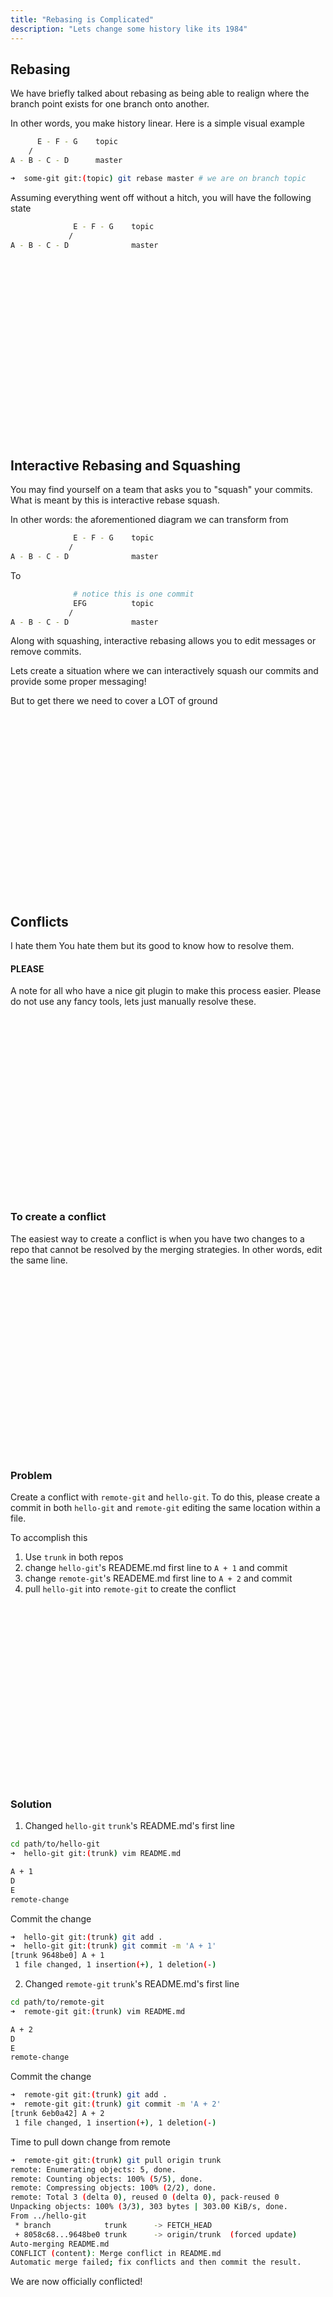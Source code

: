 ```yaml
---
title: "Rebasing is Complicated"
description: "Lets change some history like its 1984"
---
```


## Rebasing
We have briefly talked about rebasing as being able to realign where the branch
point exists for one branch onto another.

In other words, you make history linear.  Here is a simple visual example

```bash
      E - F - G    topic
    /
A - B - C - D      master
```

```bash
➜  some-git git:(topic) git rebase master # we are on branch topic
```

Assuming everything went off without a hitch, you will have the following state

```bash
              E - F - G    topic
             /
A - B - C - D              master
```

<br>
<br>
<br>
<br>
<br>
<br>
<br>
<br>
<br>
<br>
<br>
<br>
<br>
<br>
<br>
<br>
<br>

## Interactive Rebasing and Squashing
You may find yourself on a team that asks you to "squash" your commits.  What
is meant by this is interactive rebase squash.

In other words: the aforementioned diagram we can transform from

```bash
              E - F - G    topic
             /
A - B - C - D              master
```

To
```bash
              # notice this is one commit
              EFG          topic
             /
A - B - C - D              master
```

Along with squashing, interactive rebasing allows you to edit messages or
remove commits.

Lets create a situation where we can interactively squash our commits and
provide some proper messaging!

But to get there we need to cover a LOT of ground

<br>
<br>
<br>
<br>
<br>
<br>
<br>
<br>
<br>
<br>
<br>
<br>
<br>
<br>
<br>
<br>
<br>

## Conflicts
I hate them
You hate them
but its good to know how to resolve them.

#### PLEASE
A note for all who have a nice git plugin to make this process easier.  Please
do not use any fancy tools, lets just manually resolve these.

<br>
<br>
<br>
<br>
<br>
<br>
<br>
<br>
<br>
<br>
<br>
<br>
<br>
<br>
<br>
<br>
<br>

### To create a conflict
The easiest way to create a conflict is when you have two changes to a repo
that cannot be resolved by the merging strategies.  In other words, edit the
same line.

<br>
<br>
<br>
<br>
<br>
<br>
<br>
<br>
<br>
<br>
<br>
<br>
<br>
<br>
<br>
<br>
<br>

### Problem
Create a conflict with `remote-git` and `hello-git`.  To do this, please create
a commit in both `hello-git` and `remote-git` editing the same location within
a file.

To accomplish this
1. Use `trunk` in both repos
1. change `hello-git`'s READEME.md first line to `A + 1` and commit
1. change `remote-git`'s READEME.md first line to `A + 2` and commit
1. pull `hello-git` into `remote-git` to create the conflict

<br>
<br>
<br>
<br>
<br>
<br>
<br>
<br>
<br>
<br>
<br>
<br>
<br>
<br>
<br>
<br>
<br>

### Solution

1. Changed `hello-git` `trunk`'s README.md's first line
```bash
cd path/to/hello-git
➜  hello-git git:(trunk) vim README.md

A + 1
D
E
remote-change

```

Commit the change

```bash
➜  hello-git git:(trunk) git add .
➜  hello-git git:(trunk) git commit -m 'A + 1'
[trunk 9648be0] A + 1
 1 file changed, 1 insertion(+), 1 deletion(-)
```

2. Changed `remote-git` `trunk`'s README.md's first line
```bash
cd path/to/remote-git
➜  remote-git git:(trunk) vim README.md

A + 2
D
E
remote-change

```

Commit the change

```bash
➜  remote-git git:(trunk) git add .
➜  remote-git git:(trunk) git commit -m 'A + 2'
[trunk 6eb0a42] A + 2
 1 file changed, 1 insertion(+), 1 deletion(-)
```

Time to pull down change from remote

```bash
➜  remote-git git:(trunk) git pull origin trunk
remote: Enumerating objects: 5, done.
remote: Counting objects: 100% (5/5), done.
remote: Compressing objects: 100% (2/2), done.
remote: Total 3 (delta 0), reused 0 (delta 0), pack-reused 0
Unpacking objects: 100% (3/3), 303 bytes | 303.00 KiB/s, done.
From ../hello-git
 * branch            trunk      -> FETCH_HEAD
 + 8058c68...9648be0 trunk      -> origin/trunk  (forced update)
Auto-merging README.md
CONFLICT (content): Merge conflict in README.md
Automatic merge failed; fix conflicts and then commit the result.
```

We are now officially conflicted!

<br>
<br>
<br>
<br>
<br>
<br>
<br>
<br>
<br>
<br>
<br>
<br>
<br>
<br>
<br>
<br>
<br>

#### What is in conflict?
Often its not obvious what is in conflict just by the message (if there is a
large set of changes).  So a simple way to see what is conflicted is by
checking out the status

```bash
➜  remote-git git:(trunk) ✗ git status
On branch trunk
You have unmerged paths.
  (fix conflicts and run "git commit")
  (use "git merge --abort" to abort the merge)

Unmerged paths:
  (use "git add <file>..." to mark resolution)
        both modified:   README.md

no changes added to commit (use "git add" and/or "git commit -a")
```

#### Note
There are some things to take from this status message
1. Unmerged path's contains README.md and it says `both modified`.  That is
   your key to what needs to be resolved

1. You can abort the merge due to the conflict by executing `git merge --abort`

<br>
<br>
<br>
<br>
<br>
<br>
<br>
<br>
<br>
<br>
<br>
<br>
<br>
<br>
<br>
<br>
<br>

## Resolving a Conflict
When you cat out the file that is conflicted, `README.md`, you will see some
additional information in the file that was not there before

```bash
➜  remote-git git:(trunk) ✗ vim README.md

## This is the look of vim
  1   <<<<<<< HEAD
    1 A + 2
    2 =======
    3 A + 1
    4 >>>>>>> 9648be0ae764528ac63759d7e49fc623ae0af373
    5 D
    6 E
    7 remote-change
    8 downstream change

```

So some important information is present.

1.  Any >>>>, ======, <<<<< denote parts of the conflict.

```bash
  1   <<<<<<< HEAD
```

This stats that `HEAD`s conflicted change starts here and continues until the
`=======` line

You can verify this by noticing that the change in the `HEAD` section is `A +
2` which is the change that is in the `remote-git` `trunk` branch and is the
`HEAD` location of `remote-git`

`=======` denotes the separation of the two merges

The end of the merge conflict is denoted with >>>> and sha name
```bash
>>>>>>> 9648be0ae764528ac63759d7e49fc623ae0af373
```

<br>
<br>
<br>
<br>
<br>
<br>
<br>
<br>
<br>
<br>
<br>
<br>
<br>
<br>
<br>
<br>
<br>

### Problem
Validate that the sha, mine is 9648be0ae764528ac63759d7e49fc623ae0af373,
belongs to `hello-git`

<br>
<br>
<br>
<br>
<br>
<br>
<br>
<br>
<br>
<br>
<br>
<br>
<br>
<br>
<br>
<br>
<br>

### Solution
You can validate the bottom sha belonging to `hello-git` by using the following
log

```bash
➜  hello-git git:(trunk) git log --oneline -1
9648be0 (HEAD -> trunk) A + 1
```

`-1` with `git log` says only show `1` commit.  `-3` would show `3` commits of
history.

Notice that the hash provided in the conflict is `HEAD` in `hello-git` and it
also matches the change of `A + 1`

<br>
<br>
<br>
<br>
<br>
<br>
<br>
<br>
<br>
<br>
<br>
<br>
<br>
<br>
<br>
<br>
<br>

### Problem
We are conflicted and we need to resolve this.  Use the `status` message to
identify which file to edit and what to do after you edit the file.  The
conflict

Lets choose a side to keep as part of the merge.  We _will_ choose my
`remote-git` change.  To choose that commit, delete line `<<<<<<< HEAD` and
delete from `=======` up to and including `>>>>>>>
9648be0ae764528ac63759d7e49fc623ae0af373`

In other words we are keeping the HEAD changes and dropping the `9648be0`
changes

(for the sake of the course you should choose the same side)

After conflict has been resolved (by removing the conflict markers and the code
from `hello-git`) commit the merge

<br>
<br>
<br>
<br>
<br>
<br>
<br>
<br>
<br>
<br>
<br>
<br>
<br>
<br>
<br>
<br>
<br>

### Solution
The desired code state should be:
```bash
A + 2
D
E
remote-change
downstream change
```

We removed all the `<`, `=`, and `>` lines (conflict markers) and `A + 1`
(change from `hello-git`)

#### Side Note
Now there is technically nothing preventing you from choosing both sides, and if you did
that your code would look like

```bash
A + 1
A + 2
D
E
remote-change
downstream change
```

`git status` tells us the next step

```bash
➜  remote-git git:(trunk) ✗ git status
On branch trunk
You have unmerged paths.
  (fix conflicts and run "git commit")
  (use "git merge --abort" to abort the merge)

Unmerged paths:
  (use "git add <file>..." to mark resolution)
        both modified:   README.md

no changes added to commit (use "git add" and/or "git commit -a")
```

We need to run `git commit`

```bash
➜  remote-git git:(trunk) ✗ git add .
➜  remote-git git:(trunk) git status
On branch trunk
All conflicts fixed but you are still merging.
  (use "git commit" to conclude merge)
```

```bash

➜  remote-git git:(trunk) git commit
[trunk d8a2f95] Merge branch 'trunk' of ../hello-git into trunk


# You will be presented with this commit

Merge branch 'trunk' of ../hello-git into trunk

# Conflicts:
#	README.md
#
# It looks like you may be committing a merge.
# If this is not correct, please run
#	git update-ref -d MERGE_HEAD
# and try again.


# Please enter the commit message for your changes. Lines starting
# with '#' will be ignored, and an empty message aborts the commit.
#
# On branch trunk
# All conflicts fixed but you are still merging.
#
```

<br>
<br>
<br>
<br>
<br>
<br>
<br>
<br>
<br>
<br>
<br>
<br>
<br>
<br>
<br>
<br>
<br>

### Thought Exercise
There was no status... why?

<br>
<br>
<br>
<br>
<br>
<br>
<br>
<br>
<br>
<br>
<br>
<br>
<br>
<br>
<br>
<br>
<br>

### Solution
We didn't accept the changes from `hello-git`.  We effectively _deleted_ all
the changes from remote so the change was empty.  There is still a merge commit
that is needed.

You can validate the merge commit by a quick look at the logs

```bash
d8a2f95 (HEAD -> trunk) Merge branch 'trunk' of ../hello-git into trunk
9648be0 (origin/trunk) A + 1
6eb0a42 A + 2
7282922 greatest changes
6849c67 upstream changes
42afc8d A remote change
b23e632 Y
2f43452 X
a665b08 E
79c5076 D
cb75afe A
```

Notice that we have a `merge` commit and we also have `A + 1` commit.  The
history is not lost, but the changes are not present

<br>
<br>
<br>
<br>
<br>
<br>
<br>
<br>
<br>
<br>
<br>
<br>
<br>
<br>
<br>
<br>
<br>

### Problem
Two conflicts are better than one, right?  .... right?

Ok, i agree.  Lets not conflict again.  Instead

1. create a change in `bar.md` in `hello-git`
```bash
➜  hello-git git:(trunk) echo "no conflict" >> bar.md
```
1. pull in change in remote

<br>
<br>
<br>
<br>
<br>
<br>
<br>
<br>
<br>
<br>
<br>
<br>
<br>
<br>
<br>
<br>
<br>

### Solution
Make the change

```bash
➜  hello-git git:(trunk) echo "no conflict" >> bar.md
➜  hello-git git:(trunk) ✗ git add .
➜  hello-git git:(trunk) ✗ git commit -m 'no conflict'
[trunk a9cb358] no conflict
 1 file changed, 1 insertion(+)
```

Pull in the change to `remote-git`

```bash
➜  remote-git git:(trunk) git pull origin trunk
remote: Enumerating objects: 5, done.
remote: Counting objects: 100% (5/5), done.
remote: Compressing objects: 100% (2/2), done.
remote: Total 3 (delta 0), reused 0 (delta 0), pack-reused 0
Unpacking objects: 100% (3/3), 297 bytes | 27.00 KiB/s, done.
From ../hello-git
 * branch            trunk      -> FETCH_HEAD
 + 9ee733d...a9cb358 trunk      -> origin/trunk  (forced update)
Merge made by the 'ort' strategy.
 bar.md | 1 +
 1 file changed, 1 insertion(+)

  1   Merge branch 'trunk' of ../hello-git into trunk
    1 # Please enter a commit message to explain why this merge is necessary,
    2 # especially if it merges an updated upstream into a topic branch.
    3 #
    4 # Lines starting with '#' will be ignored, and an empty message aborts
    5 # the commit.
```

#### Observation
Notice you do have to have another merge commit because the origin does not
contain your commits, so every merge will cause a merge commit.

That means you could get a pretty hairy set of commits.

<br>
<br>
<br>
<br>
<br>
<br>
<br>
<br>
<br>
<br>
<br>
<br>
<br>
<br>
<br>
<br>
<br>

## Conflicts, but with rebase

### Problem
What is unique about `rebase` that would make conflicts harder?

<br>
<br>
<br>
<br>
<br>
<br>
<br>
<br>
<br>
<br>
<br>
<br>
<br>
<br>
<br>
<br>
<br>

### Solution
Recall that rebase will replay all your commits after moving forward the
history, which means that if a conflict happens you will replay that conflict
every time your rebase.

Lets say you have the following setup:
```bash
      E - F - G    topic
    /
A - B - C - D      master
```

And lets pretend that `C` contains a change that creates a conflict with `G`.
We rebase and we resolve the conflict and now our graph looks like the following:

```bash
              E - F - G    topic
             /
A - B - C - D              master
```

Then master gets another commit, `Y`

```bash
              E - F - G    topic
             /
A - B - C - D - Y          master
```

Now if we rebase again, we will play `E`, `F`, and `G`.


Since we are computer scientists, aka masochists, Lets do this to ourselves!

<br>
<br>
<br>
<br>
<br>
<br>
<br>
<br>
<br>
<br>
<br>
<br>
<br>
<br>
<br>
<br>
<br>

### Problem
To ensure everything continues on going smooth, lets update `trunk` in
`hello-git` with `push` from `hello-git`

<br>
<br>
<br>
<br>
<br>
<br>
<br>
<br>
<br>
<br>
<br>
<br>
<br>
<br>
<br>
<br>
<br>


### Solution
```bash
➜  remote-git git:(trunk) git push origin trunk
Enumerating objects: 15, done.
Counting objects: 100% (14/14), done.
Delta compression using up to 12 threads
Compressing objects: 100% (7/7), done.
Writing objects: 100% (9/9), 1.07 KiB | 1.07 MiB/s, done.
Total 9 (delta 1), reused 0 (delta 0), pack-reused 0
remote: error: refusing to update checked out branch: refs/heads/trunk
remote: error: By default, updating the current branch in a non-bare repository
remote: is denied, because it will make the index and work tree inconsistent
remote: with what you pushed, and will require 'git reset --hard' to match
remote: the work tree to HEAD.
remote:
remote: You can set the 'receive.denyCurrentBranch' configuration variable
remote: to 'ignore' or 'warn' in the remote repository to allow pushing into
remote: its current branch; however, this is not recommended unless you
remote: arranged to update its work tree to match what you pushed in some
remote: other way.
remote:
remote: To squelch this message and still keep the default behaviour, set
remote: 'receive.denyCurrentBranch' configuration variable to 'refuse'.
To ../hello-git
 ! [remote rejected] trunk -> trunk (branch is currently checked out)
error: failed to push some refs to '../hello-git'
```

What happened here?  Well if you look at the error message
```bash
...
 ! [remote rejected] trunk -> trunk (branch is currently checked out)
```

We cannot push to a branch that is the current branch of the target repo.  This
makes sense as it would cause your current branch to change out of underneath
the repo that is currently being used, and if there are pending changes it
could cause further havoc.

```bash
➜  hello-git git:(trunk) git checkout bar
Switched to branch 'bar'
```

Now lets try again

```bash
➜  remote-git git:(trunk) git push origin trunk
Enumerating objects: 15, done.
Counting objects: 100% (14/14), done.
Delta compression using up to 12 threads
Compressing objects: 100% (7/7), done.
Writing objects: 100% (9/9), 1.07 KiB | 1.07 MiB/s, done.
Total 9 (delta 1), reused 0 (delta 0), pack-reused 0
To ../hello-git
   a9cb358..b51e34a  trunk -> trunk
```

<br>
<br>
<br>
<br>
<br>
<br>
<br>
<br>
<br>
<br>
<br>
<br>
<br>
<br>
<br>
<br>
<br>

### Problem
Lets create another conflict but resolve this via `rebase` instead of `merge`.

1. create change in `hello-git` and `A + 2` -> `A + 3`.  Create another change in `bar.md`
1. create change in `remote-git` and `A + 2` -> `A + 4`
1. rebase `remote-git`'s `trunk` with `hello-git`'s and create the conflict

<br>
<br>
<br>
<br>
<br>
<br>
<br>
<br>
<br>
<br>
<br>
<br>
<br>
<br>
<br>
<br>
<br>

### Solution

`happy-git`

```bash
➜  hello-git git:(bar) git checkout trunk
Switched to branch 'trunk'
➜  hello-git git:(trunk) vim README.md
➜  hello-git git:(trunk) ✗ vim bar.md
➜  hello-git git:(trunk) ✗ git diff
diff --git a/README.md b/README.md
index e42f7f7..43b4231 100644
--- a/README.md
+++ b/README.md
@@ -1,4 +1,4 @@
-A + 2
+A + 3
 D
 E
 remote-change
diff --git a/bar.md b/bar.md
index 04fca9f..894d904 100644
--- a/bar.md
+++ b/bar.md
@@ -1,3 +1,4 @@
 X
 Y
 no conflict
+adding a line to the end
➜  hello-git git:(trunk) ✗ git add .
➜  hello-git git:(trunk) ✗ git commit -m 'A + 3'
[trunk 958f33f] A + 3
 2 files changed, 2 insertions(+), 1 deletion(-)
```

`remote-git`

```bash
➜  remote-git git:(trunk) vim README.md
➜  remote-git git:(trunk) ✗ vim bar.md
➜  remote-git git:(trunk) ✗ git diff
diff --git a/README.md b/README.md
index e42f7f7..76c0a5e 100644
--- a/README.md
+++ b/README.md
@@ -1,4 +1,4 @@
-A + 2
+A + 4
 D
 E
 remote-change
diff --git a/bar.md b/bar.md
index 04fca9f..3dc9259 100644
--- a/bar.md
+++ b/bar.md
@@ -1,3 +1,4 @@
+first line change
 X
 Y
 no conflict
➜  remote-git git:(trunk) ✗ git add .
➜  remote-git git:(trunk) ✗ git commit -m 'A + 4'
[trunk a1cbe6c] A + 4
 2 files changed, 2 insertions(+), 1 deletion(-)
```

Now that we are all primed and ready for a conflict.

```bash
➜  remote-git git:(trunk) git pull origin trunk --rebase
remote: Enumerating objects: 7, done.
remote: Counting objects: 100% (7/7), done.
remote: Compressing objects: 100% (2/2), done.
remote: Total 4 (delta 0), reused 0 (delta 0), pack-reused 0
Unpacking objects: 100% (4/4), 367 bytes | 367.00 KiB/s, done.
From ../hello-git
 * branch            trunk      -> FETCH_HEAD
 + 75e4992...958f33f trunk      -> origin/trunk  (forced update)
Auto-merging README.md
CONFLICT (content): Merge conflict in README.md
Auto-merging bar.md
error: could not apply a1cbe6c... A + 4
hint: Resolve all conflicts manually, mark them as resolved with
hint: "git add/rm <conflicted_files>", then run "git rebase --continue".
hint: You can instead skip this commit: run "git rebase --skip".
hint: To abort and get back to the state before "git rebase", run "git rebase --abort".
Could not apply a1cbe6c... A + 4
```

<br>
<br>
<br>
<br>
<br>
<br>
<br>
<br>
<br>
<br>
<br>
<br>
<br>
<br>
<br>
<br>
<br>

#### NOTICE
If you read carefully you will see that bar was able to be `Auto-merged` where
as README was not able to be merged

#### NOTICE
We can `git rebase --abort` due to the conflict (much like the `git merge
--abort`).

#### NOTICE
This is important.  Once you have resolved the conflict we need to `git rebase
--continue` instead of `git commit`.

<br>
<br>
<br>
<br>
<br>
<br>
<br>
<br>
<br>
<br>
<br>
<br>
<br>
<br>
<br>
<br>
<br>

### Checking out the conflict

```bash
➜  remote-git git:(958f33f) ✗ git status
interactive rebase in progress; onto 958f33f
Last command done (1 command done):
   pick a1cbe6c A + 4
No commands remaining.
You are currently rebasing branch 'trunk' on '958f33f'.
  (fix conflicts and then run "git rebase --continue")
  (use "git rebase --skip" to skip this patch)
  (use "git rebase --abort" to check out the original branch)

Changes to be committed:
  (use "git restore --staged <file>..." to unstage)
        modified:   bar.md

Unmerged paths:
  (use "git restore --staged <file>..." to unstage)
  (use "git add <file>..." to mark resolution)
        both modified:   README.md
```

You will notice that `bar.md` is marked (green if you have coloring) committed
while `README.md` is unmerged.  Lets fix our conflict in README.md

Opening up README.md shows us the following

<br>
<br>
<br>
<br>
<br>
<br>
<br>
<br>
<br>
<br>
<br>
<br>
<br>
<br>
<br>
<br>
<br>

### Thought Exercise
Explain the conflict and why its different than merge

```bash
<<<<<<< HEAD
A + 3
=======
A + 4
>>>>>>> c041abf (A + 4)
D
E
remote-change
downstream change
```

<br>
<br>
<br>
<br>
<br>
<br>
<br>
<br>
<br>
<br>
<br>
<br>
<br>
<br>
<br>
<br>
<br>


### Answer
This was pretty tricky question. noticed that A + 3, from `hello-git` now takes
the top spot and `A + 4` takes the bottom.

Which means during a rebase `ours` code becomes `theirs` and `theirs` becomes
`ours`.  We will cover this more indepth later

<br>
<br>
<br>
<br>
<br>
<br>
<br>
<br>
<br>
<br>
<br>
<br>
<br>
<br>
<br>
<br>
<br>

### Problem
Choose `our` conflict, `hello-git`'s change. (A + 3)

#### Remember
do not commit. We `git rebase --continue`.  This signals to the rebase command
that we are ready for the next commit to be played on top.

<br>
<br>
<br>
<br>
<br>
<br>
<br>
<br>
<br>
<br>
<br>
<br>
<br>
<br>
<br>
<br>
<br>


### Solution
```bash
➜  remote-git git:(958f33f) ✗ git add .
➜  remote-git git:(958f33f) ✗ git status
interactive rebase in progress; onto 958f33f
Last command done (1 command done):
   pick a1cbe6c A + 4
No commands remaining.
You are currently rebasing branch 'trunk' on '958f33f'.
  (all conflicts fixed: run "git rebase --continue")

Changes to be committed:
  (use "git restore --staged <file>..." to unstage)
        modified:   bar.md

➜  remote-git git:(958f33f) ✗ git rebase --continue
[detached HEAD c7b9731] A + 4
 1 file changed, 1 insertion(+)
Successfully rebased and updated refs/heads/trunk.

A + 4

# Please enter the commit message for your changes. Lines starting
# with '#' will be ignored, and an empty message aborts the commit.
#
# interactive rebase in progress; onto 958f33f
# Last command done (1 command done):
#    pick a1cbe6c A + 4
# No commands remaining.
# You are currently rebasing branch 'trunk' on '958f33f'.
#
# Changes to be committed:
#	modified:   bar.md
#
```

Since there are no more commits that cause conflicts the rebase is complete.
Lets take a quick look at our logs

<br>
<br>
<br>
<br>
<br>
<br>
<br>
<br>
<br>
<br>
<br>
<br>
<br>
<br>
<br>
<br>
<br>

### Exercise
check out the history

<br>
<br>
<br>
<br>
<br>
<br>
<br>
<br>
<br>
<br>
<br>
<br>
<br>
<br>
<br>
<br>
<br>

### Result

```bash
➜  remote-git git:(trunk) git log --oneline -5
c7b9731 (HEAD -> trunk) A + 4
958f33f (origin/trunk) A + 3
b51e34a Merge branch 'trunk' of ../hello-git into trunk
a9cb358 no conflict
d8a2f95 Merge branch 'trunk' of ../hello-git into trunk
```

You will see our A + 4 and you will see origin's A + 3 "underneath" or previous
in history.

#### Note
There is no merge commit.  People really seem to like this cleaner history.

<br>
<br>
<br>
<br>
<br>
<br>
<br>
<br>
<br>
<br>
<br>
<br>
<br>
<br>
<br>
<br>
<br>

## The Problem of Rebase
Don't forget, rebase replays the commits on top of the history change.

Here is the linked `git status` call from above
```bash
➜  remote-git git:(958f33f) ✗ git status
interactive rebase in progress; onto 958f33f
Last command done (1 command done):
   pick a1cbe6c A + 4
No commands remaining.
You are currently rebasing branch 'trunk' on '958f33f'.
  (all conflicts fixed: run "git rebase --continue")

Changes to be committed:
  (use "git restore --staged <file>..." to unstage)
        modified:   bar.md
```

### Thought Experiment
Ask yourself, where is README.md?

<br>
<br>
<br>
<br>
<br>
<br>
<br>
<br>
<br>
<br>
<br>
<br>
<br>
<br>
<br>
<br>
<br>

### Answer
Well, since we accepted _theirs_ (marked as `ours` in the resolution) (we will
talk about ours vs theirs later) changeset, we technically removed any change
from `README.md`.  Therefore there was no change to rebase continue on.

Remember, we have origin/trunk effectively checked out.  therefore there is no
change to README.md when we accept _our_ changes during a rebase

<br>
<br>
<br>
<br>
<br>
<br>
<br>
<br>
<br>
<br>
<br>
<br>
<br>
<br>
<br>
<br>
<br>

### Problem
Lets try create the same issue except this time lets accept `ours` (`theirs` by
position (bottom)) change.

1. `A + 5` in `remote-git`
1. `A + 6` in `hello-git`
1. `git pull origin trunk --rebase` in `remote-git` to cause the conflict
1. accept `A + 6` change and `git rebase --continue`

<br>
<br>
<br>
<br>
<br>
<br>
<br>
<br>
<br>
<br>
<br>
<br>
<br>
<br>
<br>
<br>
<br>

### Solution

`remote-git`
```bash
➜  remote-git git:(trunk) ✗ git diff
diff --git a/README.md b/README.md
index 43b4231..0c72736 100644
--- a/README.md
+++ b/README.md
@@ -1,4 +1,4 @@
-A + 3
+A + 5
 D
 E
 remote-change
➜  remote-git git:(trunk) ✗ git add .
➜  remote-git git:(trunk) ✗ git commit -m 'A + 5'
[trunk 6740bc7] A + 5
 1 file changed, 1 insertion(+), 1 deletion(-)
```

`hello-git`
```bash
➜  hello-git git:(trunk) vim README.md
➜  hello-git git:(trunk) ✗ git add .
➜  hello-git git:(trunk) ✗ git commit -m 'A + 6'
[trunk fac2b82] A + 6
 1 file changed, 1 insertion(+), 1 deletion(-)
```

`rebase`
```bash
➜  remote-git git:(trunk) git pull origin trunk --rebase
remote: Enumerating objects: 5, done.
remote: Counting objects: 100% (5/5), done.
remote: Compressing objects: 100% (2/2), done.
remote: Total 3 (delta 0), reused 0 (delta 0), pack-reused 0
Unpacking objects: 100% (3/3), 315 bytes | 315.00 KiB/s, done.
From ../hello-git
 * branch            trunk      -> FETCH_HEAD
 + 094cca8...fac2b82 trunk      -> origin/trunk  (forced update)
Auto-merging README.md
CONFLICT (content): Merge conflict in README.md
error: could not apply 6740bc7... A + 5
hint: Resolve all conflicts manually, mark them as resolved with
hint: "git add/rm <conflicted_files>", then run "git rebase --continue".
hint: You can instead skip this commit: run "git rebase --skip".
hint: To abort and get back to the state before "git rebase", run "git rebase --abort".
Could not apply 6740bc7... A + 5
```

```bash
➜  remote-git git:(6a3fb28) ✗ vim README.md
➜  remote-git git:(6a3fb28) ✗ git status
interactive rebase in progress; onto fac2b82
Last commands done (2 commands done):
   pick c7b9731 A + 4
   pick 6740bc7 A + 5
No commands remaining.
You are currently rebasing branch 'trunk' on 'fac2b82'.
  (fix conflicts and then run "git rebase --continue")
  (use "git rebase --skip" to skip this patch)
  (use "git rebase --abort" to check out the original branch)

Unmerged paths:
  (use "git restore --staged <file>..." to unstage)
  (use "git add <file>..." to mark resolution)
        both modified:   README.md

no changes added to commit (use "git add" and/or "git commit -a")
➜  remote-git git:(6a3fb28) ✗ git add .
➜  remote-git git:(6a3fb28) ✗ git rebase --continue

A + 5

# Please enter the commit message for your changes. Lines starting
# with '#' will be ignored, and an empty message aborts the commit.
#
# interactive rebase in progress; onto fac2b82
# Last commands done (2 commands done):
#    pick c7b9731 A + 4
#    pick 6740bc7 A + 5
# No commands remaining.
# You are currently rebasing branch 'trunk' on 'fac2b82'.
#
# Changes to be committed:
#	modified:   README.md
#

[detached HEAD 52bfa5a] A + 5
 1 file changed, 1 insertion(+), 1 deletion(-)
Successfully rebased and updated refs/heads/trunk.
```

check history

```bash
➜  remote-git git:(6a3fb28) ✗ git log --oneline -5
52bfa5a (HEAD -> trunk) A + 5
6a3fb28 A + 4
fac2b82 (origin/trunk) A + 6
958f33f A + 3
b51e34a Merge branch 'trunk' of ../hello-git into trunk
```

#### This is where rebase can suck
This is where things get complicated.  We have kept our change in the rebase.
(our being remote-git's trunk)

<br>
<br>
<br>
<br>
<br>
<br>
<br>
<br>
<br>
<br>
<br>
<br>
<br>
<br>
<br>
<br>
<br>


### Problem
Create a change in `hello-git` and pull again.
1. Add a `NewLine` below `A + 6` in `hello-git`
1. rebase pull `hello-git` and cause the conflict
1. DO NOT RESOLVE THE CONFLICT

<br>
<br>
<br>
<br>
<br>
<br>
<br>
<br>
<br>
<br>
<br>
<br>
<br>
<br>
<br>
<br>
<br>

### Solution

```bash
➜  hello-git git:(trunk) vim README.md
➜  hello-git git:(trunk) ✗ git diff
diff --git a/README.md b/README.md
index c04f8e6..18b7811 100644
--- a/README.md
+++ b/README.md
@@ -1,4 +1,5 @@
 A + 6
+NewLine
 D
 E
 remote-change
➜  hello-git git:(trunk) ✗ git add .
➜  hello-git git:(trunk) ✗ git commit -m 'small new line'
[trunk 99df23c] small new line
 1 file changed, 1 insertion(+)
```

Now lets pull from `remote-git` with rebase

```bash
➜  remote-git git:(trunk) git pull origin trunk --rebase
remote: Enumerating objects: 5, done.
remote: Counting objects: 100% (5/5), done.
remote: Compressing objects: 100% (3/3), done.
remote: Total 3 (delta 0), reused 0 (delta 0), pack-reused 0
Unpacking objects: 100% (3/3), 328 bytes | 328.00 KiB/s, done.
From ../hello-git
 * branch            trunk      -> FETCH_HEAD
   fac2b82..99df23c  trunk      -> origin/trunk
Auto-merging README.md
CONFLICT (content): Merge conflict in README.md
error: could not apply 52bfa5a... A + 5
hint: Resolve all conflicts manually, mark them as resolved with
hint: "git add/rm <conflicted_files>", then run "git rebase --continue".
hint: You can instead skip this commit: run "git rebase --skip".
hint: To abort and get back to the state before "git rebase", run "git rebase --abort".
Could not apply 52bfa5a... A + 5
```

Weird... lets check the conflict

```bash
➜  remote-git git:(abcc4f4) ✗ git status
interactive rebase in progress; onto 99df23c
Last commands done (2 commands done):
   pick 6a3fb28 A + 4
   pick 52bfa5a A + 5
No commands remaining.
You are currently rebasing branch 'trunk' on '99df23c'.
  (fix conflicts and then run "git rebase --continue")
  (use "git rebase --skip" to skip this patch)
  (use "git rebase --abort" to check out the original branch)

Unmerged paths:
  (use "git restore --staged <file>..." to unstage)
  (use "git add <file>..." to mark resolution)
        both modified:   README.md

no changes added to commit (use "git add" and/or "git commit -a")
```

Ok, only README.md is conflicted.

```bash
<<<<<<< HEAD
A + 6
NewLine
=======
A + 5
>>>>>>> 52bfa5a (A + 5)
D
E
remote-change
downstream change
```

Wait... didn't we already resolve this conflict?  Why are we resolving it again?

<br>
<br>
<br>
<br>
<br>
<br>
<br>
<br>
<br>
<br>
<br>
<br>
<br>
<br>
<br>
<br>
<br>

### Thought Exercise
How does rebase fundamentally work?

<br>
<br>
<br>
<br>
<br>
<br>
<br>
<br>
<br>
<br>
<br>
<br>
<br>
<br>
<br>
<br>
<br>

### Answer
Rebase works by replaying the commits one at a time.  Therefore if we have our
change from a conflict and then we replay the changes we will reconflict on the
same change again and again.

Does that mean rebase sucks?  Well no, it keeps your history very clean, but
does that mean rebase can be annoying?  Yes.

<br>
<br>
<br>
<br>
<br>
<br>
<br>
<br>
<br>
<br>
<br>
<br>
<br>
<br>
<br>
<br>
<br>

### Question
would you use rebase?

<br>
<br>
<br>
<br>
<br>
<br>
<br>
<br>
<br>
<br>
<br>
<br>
<br>
<br>
<br>
<br>
<br>

### Answer
I would... and there is likely something you don't know about

<br>
<br>
<br>
<br>
<br>
<br>
<br>
<br>
<br>
<br>
<br>
<br>
<br>
<br>
<br>
<br>
<br>

## RERERE
rerere is just one of the strangest options in all of git.  There are some
basic commands that can be ran.  Check out the man page, `man git-rerere` to go
into details.   I have never needed them before.

<br>
<br>
<br>
<br>
<br>
<br>
<br>
<br>
<br>
<br>
<br>
<br>
<br>
<br>
<br>
<br>
<br>

### Problem
To enable `rerere`, set config option `rerer.enabled` to `true`

<br>
<br>
<br>
<br>
<br>
<br>
<br>
<br>
<br>
<br>
<br>
<br>
<br>
<br>
<br>
<br>
<br>

### Solution
```bash
git config rerere.enabled true
```

<br>
<br>
<br>
<br>
<br>
<br>
<br>
<br>
<br>
<br>
<br>
<br>
<br>
<br>
<br>
<br>
<br>

### What is rerere?
rerere stands for REuse REcorded REsolution.  Or in other words, git will
automagically remember how you handled a specific conflict and will just replay
your decision the next time you run into it.

It is not all sunshine and rainbows.  You can, refer to `man git-rerere`,
delete rerere's in case you incorrectly resolved a conflict

<br>
<br>
<br>
<br>
<br>
<br>
<br>
<br>
<br>
<br>
<br>
<br>
<br>
<br>
<br>
<br>
<br>

### Problem
Resolve the conflict and accept _our_ change, `A + 5`

<br>
<br>
<br>
<br>
<br>
<br>
<br>
<br>
<br>
<br>
<br>
<br>
<br>
<br>
<br>
<br>
<br>

### Solution
```bash
➜  remote-git git:(abcc4f4) ✗ vim README.md
➜  remote-git git:(abcc4f4) ✗ git status
interactive rebase in progress; onto 99df23c
Last commands done (2 commands done):
   pick 6a3fb28 A + 4
   pick 52bfa5a A + 5
No commands remaining.
You are currently rebasing branch 'trunk' on '99df23c'.
  (fix conflicts and then run "git rebase --continue")
  (use "git rebase --skip" to skip this patch)
  (use "git rebase --abort" to check out the original branch)

Unmerged paths:
  (use "git restore --staged <file>..." to unstage)
  (use "git add <file>..." to mark resolution)
        both modified:   README.md

no changes added to commit (use "git add" and/or "git commit -a")
➜  remote-git git:(abcc4f4) ✗ git add .
➜  remote-git git:(abcc4f4) ✗ git rebase --continue
[detached HEAD 226add3] A + 5
 1 file changed, 1 insertion(+), 2 deletions(-)
Successfully rebased and updated refs/heads/trunk.
```

<br>
<br>
<br>
<br>
<br>
<br>
<br>
<br>
<br>
<br>
<br>
<br>
<br>
<br>
<br>
<br>
<br>

### Problem
To test out our rerere, lets create one more change to `hello-git` and see if
we can auto play the conflict resolution

For this add a small change to `upstream.md`.

<br>
<br>
<br>
<br>
<br>
<br>
<br>
<br>
<br>
<br>
<br>
<br>
<br>
<br>
<br>
<br>
<br>

### Solution
```bash
➜  hello-git git:(trunk) vim upstream.md
➜  hello-git git:(trunk) ✗ git diff
[trunk 980fe2d] yaya
 1 file changed, 1 insertion(+), 1 deletion(-)

diff --git a/upstream.md b/upstream.md
index b39813a..5691d02 100644
--- a/upstream.md
+++ b/upstream.md
@@ -1 +1 @@
-upstream change
+upstream change -- yaya
➜  hello-git git:(trunk) ✗ git add .
➜  hello-git git:(trunk) ✗ git commit -m 'yaya'
```

now in `remote-git`

```bash
➜  remote-git git:(trunk) git pull origin trunk --rebase
remote: Enumerating objects: 5, done.
remote: Counting objects: 100% (5/5), done.
remote: Compressing objects: 100% (2/2), done.
remote: Total 3 (delta 1), reused 0 (delta 0), pack-reused 0
Unpacking objects: 100% (3/3), 248 bytes | 248.00 KiB/s, done.
From ../hello-git
 * branch            trunk      -> FETCH_HEAD
   99df23c..980fe2d  trunk      -> origin/trunk
➜  remote-git git:(trunk) git log --oneline -5
Successfully rebased and updated refs/heads/trunk.
c28b45c (HEAD -> trunk) A + 5
2107110 A + 4
980fe2d (origin/trunk) yaya
99df23c small new line
fac2b82 A + 6
```

Lets go!  Our conflict this time was auto played for us!

<br>
<br>
<br>
<br>
<br>
<br>
<br>
<br>
<br>
<br>
<br>
<br>
<br>
<br>
<br>
<br>
<br>

## Ours and Theirs
Sometimes during a conflict you just want to choose the entire file from one
side or the other of a conflict.  Typically in an editor this is a very simple
task, but it can as easily be done from the command line.

<br>
<br>
<br>
<br>
<br>
<br>
<br>
<br>
<br>
<br>
<br>
<br>
<br>
<br>
<br>
<br>
<br>

### Ours Vs Theirs
Ours represents the current branches change and theirs represents the change
the incoming branch has.

To select theirs or ours use the following checkout command
```bash
git checkout --ours README.md #use "ours" change
git checkout --theirs README.md #use "theirs" change
```

<br>
<br>
<br>
<br>
<br>
<br>
<br>
<br>
<br>
<br>
<br>
<br>
<br>
<br>
<br>
<br>
<br>

### Problem / Setup
Lets create a conflict again, in README.md
1. `remote-git` make it `A + 7`
1. `hello-git` make it `A + 8`
1. merge from upstream and resolved the conflict with "ours"
1. validate you have merged the changes via git log

<br>
<br>
<br>
<br>
<br>
<br>
<br>
<br>
<br>
<br>
<br>
<br>
<br>
<br>
<br>
<br>
<br>


### Solution
```bash
➜  remote-git git:(trunk) vim README.md
➜  remote-git git:(trunk) ✗ git add .
➜  remote-git git:(trunk) ✗ git commit -m 'A + 7'
[trunk 6ec352b] A + 7
 1 file changed, 1 insertion(+), 1 deletion(-)
```

```bash
➜  hello-git git:(trunk) vim README.md
➜  hello-git git:(trunk) ✗ git add .
➜  hello-git git:(trunk) ✗ git commit -m 'A + 8'
[trunk f5b13f5] A + 8
 1 file changed, 1 insertion(+), 1 deletion(-)
```

Lets do a merge instead of a rebase and pull from origin in remote-git

```bash
➜  remote-git git:(trunk) git pull origin trunk
remote: Enumerating objects: 5, done.
remote: Counting objects: 100% (5/5), done.
remote: Compressing objects: 100% (3/3), done.
remote: Total 3 (delta 0), reused 0 (delta 0), pack-reused 0
Unpacking objects: 100% (3/3), 323 bytes | 323.00 KiB/s, done.
From ../hello-git
 * branch            trunk      -> FETCH_HEAD
   980fe2d..f5b13f5  trunk      -> origin/trunk
Auto-merging README.md
CONFLICT (content): Merge conflict in README.md
Recorded preimage for 'README.md'
Automatic merge failed; fix conflicts and then commit the result.
```

Now, lets resolve this by selecting _our_ change.

```bash
➜  remote-git git:(trunk) ✗ git checkout --ours README.md
Updated 1 path from the index
➜  remote-git git:(trunk) ✗ git status
On branch trunk
You have unmerged paths.
  (fix conflicts and run "git commit")
  (use "git merge --abort" to abort the merge)

Unmerged paths:
  (use "git add <file>..." to mark resolution)
        both modified:   README.md

no changes added to commit (use "git add" and/or "git commit -a")
➜  remote-git git:(trunk) ✗ git add .
➜  remote-git git:(trunk) git commit -m "merged"
Recorded resolution for 'README.md'.
[trunk ec6930d] merged
```

We have now officially "merged" with ours, and you can verify this by opening
up README.md and looking at the contents.

```bash
A + 7
D
E
remote-change
downstream change
```

You can even see the change in the log for A + 8, but we still maintain 7

```bash
➜  remote-git git:(trunk) git log --oneline -5 --graph
*   ec6930d (HEAD -> trunk) merged
|\
| * f5b13f5 (origin/trunk) A + 8
* | 6ec352b A + 7
* | c28b45c A + 5
* | 2107110 A + 4
|/
```

<br>
<br>
<br>
<br>
<br>
<br>
<br>
<br>
<br>
<br>
<br>
<br>
<br>
<br>
<br>
<br>
<br>

### A good reminder
1. you don't want to mix merge and rebase.  I typically just try to stick with
   rebasing my branch and ff-merge on public branches.
2. long lived feature branches just suck. rerere helps, but they still suck


Lets do this again, but use rebase.  But before we do, since have mixed merge
and rebase, lets push our changes to `hello-git` or else things will get hairy
quickly.

<br>
<br>
<br>
<br>
<br>
<br>
<br>
<br>
<br>
<br>
<br>
<br>
<br>
<br>
<br>
<br>
<br>

#### Don't forget
Don't forget to change branches in hello-git

```bash
➜  hello-git git:(trunk) git checkout bar
Switched to branch 'bar'
```

push to hello-git
```bash
➜  remote-git git:(trunk) git push origin trunk
Enumerating objects: 16, done.
Counting objects: 100% (15/15), done.
Delta compression using up to 12 threads
Compressing objects: 100% (8/8), done.
Writing objects: 100% (10/10), 1.05 KiB | 1.05 MiB/s, done.
Total 10 (delta 1), reused 0 (delta 0), pack-reused 0
To ../hello-git
   f5b13f5..ec6930d  trunk -> trunk
```

<br>
<br>
<br>
<br>
<br>
<br>
<br>
<br>
<br>
<br>
<br>
<br>
<br>
<br>
<br>
<br>
<br>

### Problem
Perform the same task as before except with rebase

1. `remote-git` make it `A + 9`
1. `hello-git` make it `A + 10`
1. rebase from upstream and resolved the conflict with "ours."
1. do not `git rebase --continue`

<br>
<br>
<br>
<br>
<br>
<br>
<br>
<br>
<br>
<br>
<br>
<br>
<br>
<br>
<br>
<br>
<br>

### Solution
remote-git
```bash
➜  remote-git git:(trunk) vim README.md
➜  remote-git git:(trunk) ✗ git add .
➜  remote-git git:(trunk) ✗ git commit -m 'A + 9'
[trunk 120df5e] A + 9
 1 file changed, 1 insertion(+), 1 deletion(-)
```

hello-git
```bash
➜  hello-git git:(trunk) vim README.md
➜  hello-git git:(trunk) ✗ git add .
➜  hello-git git:(trunk) ✗ git commit -m 'A + 10'
[trunk d53a122] A + 10
 1 file changed, 1 insertion(+), 1 deletion(-)
```

Now lets pull again from remote but with --rebase enabled

```bash
➜  remote-git git:(trunk) git pull origin trunk --rebase
remote: Enumerating objects: 5, done.
remote: Counting objects: 100% (5/5), done.
remote: Compressing objects: 100% (2/2), done.
remote: Total 3 (delta 0), reused 0 (delta 0), pack-reused 0
Unpacking objects: 100% (3/3), 315 bytes | 315.00 KiB/s, done.
From ../hello-git
 * branch            trunk      -> FETCH_HEAD
   ec6930d..d53a122  trunk      -> origin/trunk
Auto-merging README.md
CONFLICT (content): Merge conflict in README.md
error: could not apply 120df5e... A + 9
hint: Resolve all conflicts manually, mark them as resolved with
hint: "git add/rm <conflicted_files>", then run "git rebase --continue".
hint: You can instead skip this commit: run "git rebase --skip".
hint: To abort and get back to the state before "git rebase", run "git rebase --abort".
Recorded preimage for 'README.md'
Could not apply 120df5e... A + 9
```

Perfect, we now can select _ours_ via `git checkout`

```bash
➜  remote-git git:(d53a122) ✗ git checkout --ours README.md
Updated 1 path from the index
```

Before we commit, lets take a look at the contents

```bash
A + 10
D
E
remote-change
downstream change
```

wait... a second.  That isn't the contents we wanted!  We wanted _ours_.  What
happened?

<br>
<br>
<br>
<br>
<br>
<br>
<br>
<br>
<br>
<br>
<br>
<br>
<br>
<br>
<br>
<br>
<br>

### Note
Well remember the rebase operations

1. checkout the branch we are _rebasing on_. (that means checkout hello git)
2. replay our changes on top of that updated branch one at a time

So that means when we hit a conflict:
* `ours` IS `hello-git`, the branch we are replaying on.
* `theirs` IS `remote-git`, the commits we are replaying one at a time.

It is the easiest part of git to screw up and i personally remember it as
"rebase is backwards."  Or you can remember the steps of rebase and come to the
same conclusion.

<br>
<br>
<br>
<br>
<br>
<br>
<br>
<br>
<br>
<br>
<br>
<br>
<br>
<br>
<br>
<br>
<br>

### Problem
Instead of using `ours` use `theirs` then `--continue` the rebase.

<br>
<br>
<br>
<br>
<br>
<br>
<br>
<br>
<br>
<br>
<br>
<br>
<br>
<br>
<br>
<br>
<br>

### Solution
```bash
➜  remote-git git:(d53a122) ✗ git checkout --theirs README.md
Updated 1 path from the index
```

Now lets inspect the contents

```bash
A + 9
D
E
remote-change
downstream change
```

nice

git add && rebase --continue to move on

<br>
<br>
<br>
<br>
<br>
<br>
<br>
<br>
<br>
<br>
<br>
<br>
<br>
<br>
<br>
<br>
<br>

## Interactive Rebase
There is ackshually more to rebase?  Yes.  Lets talk about interactive rebases,
which are quite useful.  The primary use case is squashing which can be very
nice for history

you can also edit individual commit messages and more, but i haven't ever
really done that in my 10+ years of git'ing

<br>
<br>
<br>
<br>
<br>
<br>
<br>
<br>
<br>
<br>
<br>
<br>
<br>
<br>
<br>
<br>
<br>

### Problem
Setup the repo with 3 sample commits on `remote-git`.  To make things easy,
make the commit message something like "added 1 to the end" and add 1 to the
end of `README.md`

<br>
<br>
<br>
<br>
<br>
<br>
<br>
<br>
<br>
<br>
<br>
<br>
<br>
<br>
<br>
<br>
<br>

### Solution
```bash
➜  remote-git git:(trunk) vim README.md
➜  remote-git git:(trunk) ✗ git add .
➜  remote-git git:(trunk) ✗ git commit -m 'Added 1 to the end'
[trunk 9ebedbd] Added 1 to the end
 1 file changed, 1 insertion(+)
➜  remote-git git:(trunk) vim README.md
➜  remote-git git:(trunk) ✗ git add .
➜  remote-git git:(trunk) ✗ git commit -m 'Added 2 to the end'
[trunk 8456d89] Added 2 to the end
 1 file changed, 1 insertion(+)
➜  remote-git git:(trunk) vim README.md
➜  remote-git git:(trunk) ✗ git add .
➜  remote-git git:(trunk) ✗ git commit -m 'Added 3 to the end'
[trunk f000c2e] Added 3 to the end
 1 file changed, 1 insertion(+)
```

The contents of README.md

```bash
A + 9
D
E
remote-change
downstream change
1
2
3
```

<br>
<br>
<br>
<br>
<br>
<br>
<br>
<br>
<br>
<br>
<br>
<br>
<br>
<br>
<br>
<br>
<br>

### Interactive Rebase Steps
To begin an interactive rebase we need to provide a point in time to rebase
with.  Typically, the simplest way to do this is with `HEAD~<number>`.
`HEAD~1` means one commit back from `HEAD`.  Since we did 3 commits we would
use `HEAD~3` to select the base where we were before our 3 commits.

```bash
git rebase -i <commitish>
```

That means rebase `<commitish>`, interactively, to the current commit (`HEAD`
in this case)

You will be presented an editor with all the options.  Read them carefully.

#### Commitish?
Yes, an odd word, but it makes sense when you think about it.  There is a whole
language to describe commits, HEAD~1 is a very common version of this.

That means with rebase you could provide the exact commit, or a relative path
to the commit hash (HEAD~1)

<br>
<br>
<br>
<br>
<br>
<br>
<br>
<br>
<br>
<br>
<br>
<br>
<br>
<br>
<br>
<br>
<br>

### Problem
`SQUASH` the three commits you made into one commit.  This will require you to
execute the rebase command, a `HEAD~<number>`, and read the text that appears
to understand how to squash.  It may take one or more tries.  Remember, if you
goof up you can always use reflog to get back to the original commit you
started at.

validate that you have created a squashed commit out of the 3 commits

<br>
<br>
<br>
<br>
<br>
<br>
<br>
<br>
<br>
<br>
<br>
<br>
<br>
<br>
<br>
<br>
<br>

### Solution
execute the following:
```bash
git rebase -i HEAD~3
```

This means we will interactive rebase the last 3 commits.

You should get presented with the following

```bash
pick 9ebedbd Added 1 to the end
pick 8456d89 Added 2 to the end
pick f000c2e Added 3 to the end

# Rebase 9f67690..f000c2e onto 9f67690 (3 commands)
#
# Commands:
# p, pick <commit> = use commit
# r, reword <commit> = use commit, but edit the commit message
# e, edit <commit> = use commit, but stop for amending
# s, squash <commit> = use commit, but meld into previous commit
# f, fixup [-C | -c] <commit> = like "squash" but keep only the previous
#                    commit's log message, unless -C is used, in which case
#                    keep only this commit's message; -c is same as -C but
#                    opens the editor
# x, exec <command> = run command (the rest of the line) using shell
# b, break = stop here (continue rebase later with 'git rebase --continue')
# d, drop <commit> = remove commit
# l, label <label> = label current HEAD with a name
# t, reset <label> = reset HEAD to a label
# m, merge [-C <commit> | -c <commit>] <label> [# <oneline>]
# .       create a merge commit using the original merge commit's
# .       message (or the oneline, if no original merge commit was
# .       specified); use -c <commit> to reword the commit message
#
# These lines can be re-ordered; they are executed from top to bottom.
#
# If you remove a line here THAT COMMIT WILL BE LOST.
#
# However, if you remove everything, the rebase will be aborted.
#
```

The key line in the text comments is
```
# s, squash <commit> = use commit, but meld into previous commit
```

This means that if we replace `pick` with `s` or `squash` we will squash that
commit, or `meld into previous commit`.  Meaning make the previous commit and
squash commit become one commit.

```bash
pick 9ebedbd Added 1 to the end
squash 8456d89 Added 2 to the end
squash f000c2e Added 3 to the end
```

We could have also done
```bash
pick 9ebedbd Added 1 to the end
s 8456d89 Added 2 to the end
s f000c2e Added 3 to the end
```

Save and exit and git will present a new screen

```bash
# This is a combination of 3 commits.
# This is the 1st commit message:

Added 1 to the end

# This is the commit message #2:

Added 2 to the end

# This is the commit message #3:

Added 3 to the end

# Please enter the commit message for your changes. Lines starting
# with '#' will be ignored, and an empty message aborts the commit.
#
# Date:      Sun Feb 25 08:50:40 2024 -0700
#
# interactive rebase in progress; onto 9f67690
# Last commands done (3 commands done):
#    squash 8456d89 Added 2 to the end
#    squash f000c2e Added 3 to the end
# No commands remaining.
# You are currently rebasing branch 'trunk' on '9f67690'.
#
# Changes to be committed:
#	modified:   README.md
#
```

Now you have the chance to create a whole new commit message for the newly
combined commits.

Lets edit the message slightly

```bash
# This is a combination of 3 commits.
# This is the 1st commit message:

1, 2, and 3 combined

# Please enter the commit message for your changes. Lines starting
# with '#' will be ignored, and an empty message aborts the commit.
#
# Date:      Sun Feb 25 08:50:40 2024 -0700
#
# interactive rebase in progress; onto 9f67690
# Last commands done (3 commands done):
#    squash 8456d89 Added 2 to the end
#    squash f000c2e Added 3 to the end
# No commands remaining.
# You are currently rebasing branch 'trunk' on '9f67690'.
#
# Changes to be committed:
#	modified:   README.md
#
```

Once you save, you should see something similar:

```bash
➜  remote-git git:(trunk) git rebase -i HEAD~3
[detached HEAD 02d3a0f] 1, 2, and 3 combined
 Date: Sun Feb 25 08:50:40 2024 -0700
 1 file changed, 3 insertions(+)
Successfully rebased and updated refs/heads/trunk.
```

Lets look at our logs

```bash
➜  remote-git git:(trunk) git log --oneline -7
02d3a0f (HEAD -> trunk) 1, 2, and 3 combined
9f67690 A + 9
d53a122 (origin/trunk) A + 10
ec6930d merged
f5b13f5 A + 8
6ec352b A + 7
c28b45c A + 5
```

Look at that!  Our three commits became one!  Squashing can be quite an
effective technique to keep the history clean and allow you to make many small
commits throughout your dev cycle, preventing loss work, and then one clean
commit for reviewers.  I personally think this is one of the best ways to go
about developing.

<br>
<br>
<br>
<br>
<br>
<br>
<br>
<br>
<br>
<br>
<br>
<br>
<br>
<br>
<br>
<br>
<br>

### My general workflow
1. many small commits with a message "SQUASHME: <message>"
1. at the end of the dev cycle, i squash and give a proper message
1. PR with a singular commit
1. before i PR i ensure i am at the tip of the branch and that any CI runs against latest master changes

<br>
<br>
<br>
<br>
<br>
<br>
<br>
<br>
<br>
<br>
<br>
<br>
<br>
<br>
<br>
<br>
<br>

